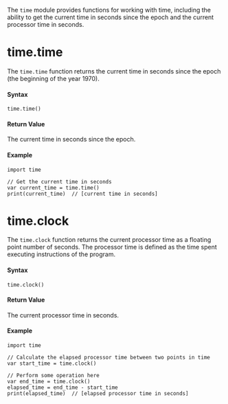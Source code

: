 The `time` module provides functions for working with time, including the ability to get the current time in seconds since the epoch and the current processor time in seconds.

# time.time

The `time.time` function returns the current time in seconds since the epoch (the beginning of the year 1970).

#### Syntax

```tea
time.time()
```

#### Return Value

The current time in seconds since the epoch.

#### Example

```tea
import time

// Get the current time in seconds
var current_time = time.time()
print(current_time)  // [current time in seconds]
```

# time.clock

The `time.clock` function returns the current processor time as a floating point number of seconds. The processor time is defined as the time spent executing instructions of the program.

#### Syntax

```tea
time.clock()
```

#### Return Value

The current processor time in seconds.

#### Example

```tea
import time

// Calculate the elapsed processor time between two points in time
var start_time = time.clock()

// Perform some operation here
var end_time = time.clock()
elapsed_time = end_time - start_time
print(elapsed_time)  // [elapsed processor time in seconds]
```